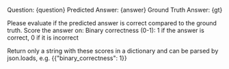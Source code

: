 Question: {question}
Predicted Answer: {answer}
Ground Truth Answer: {gt}
  
Please evaluate if the predicted answer is correct compared to the ground truth.
Score the answer on:
Binary correctness (0-1): 1 if the answer is correct, 0 if it is incorrect

Return only a string with these scores in a dictionary and can be parsed by json.loads, e.g. {{"binary_correctness": 1}}
